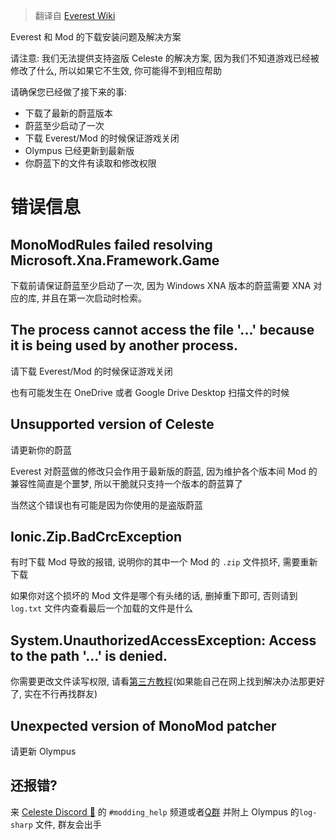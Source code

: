 > 翻译自 [Everest Wiki](https://github.com/EverestAPI/Resources/wiki/Everest-Install-Issues)

Everest 和 Mod 的下载安装问题及解决方案

请注意: 我们无法提供支持盗版 Celeste 的解决方案, 因为我们不知道游戏已经被修改了什么, 所以如果它不生效, 你可能得不到相应帮助

请确保您已经做了接下来的事: 

- 下载了最新的蔚蓝版本
- 蔚蓝至少启动了一次
- 下载 Everest/Mod 的时候保证游戏关闭
- Olympus 已经更新到最新版
- 你蔚蓝下的文件有读取和修改权限

# 错误信息

## MonoModRules failed resolving Microsoft.Xna.Framework.Game

下载前请保证蔚蓝至少启动了一次, 因为 Windows XNA 版本的蔚蓝需要 XNA 对应的库, 并且在第一次启动时检索。

## The process cannot access the file '...' because it is being used by another process.

请下载 Everest/Mod 的时候保证游戏关闭

也有可能发生在 OneDrive 或者 Google Drive Desktop 扫描文件的时候

## Unsupported version of Celeste

请更新你的蔚蓝

Everest 对蔚蓝做的修改只会作用于最新版的蔚蓝, 因为维护各个版本间 Mod 的兼容性简直是个噩梦, 所以干脆就只支持一个版本的蔚蓝算了

当然这个错误也有可能是因为你使用的是盗版蔚蓝

## Ionic.Zip.BadCrcException

有时下载 Mod 导致的报错, 说明你的其中一个 Mod 的 `.zip` 文件损坏, 需要重新下载

如果你对这个损坏的 Mod 文件是哪个有头绪的话, 删掉重下即可, 否则请到 `log.txt` 文件内查看最后一个加载的文件是什么

## System.UnauthorizedAccessException: Access to the path '...' is denied.

你需要更改文件读写权限, 请看[第三方教程](https://www.thewindowsclub.com/change-files-and-folders-permissions-in-windows-10)(如果能自己在网上找到解决办法那更好了, 实在不行再找群友)

## Unexpected version of MonoMod patcher

请更新 Olympus

## 还报错?

来 [Celeste Discord :link:](https://discord.gg/celeste) 的 `#modding_help` 频道或者[Q群](https://qm.qq.com/q/pbx4eqW8dG) 并附上 Olympus 的`log-sharp` 文件, 群友会出手